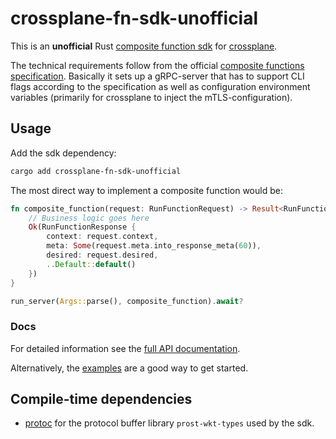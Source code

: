# crossplane-fn-sdk-unofficial

This is an **unofficial** Rust [composite function sdk](https://docs.crossplane.io/latest/guides/write-a-composition-function-in-go/)
for  [crossplane](https://www.crossplane.io/).

The technical requirements follow from the official [composite functions specification](https://github.com/crossplane/crossplane/blob/main/contributing/specifications/functions.md).
Basically it sets up a gRPC-server that has to support CLI flags according to the specification
as well as configuration environment variables (primarily for crossplane to inject the mTLS-configuration).

## Usage

Add the sdk dependency:
```bash
cargo add crossplane-fn-sdk-unofficial
```

The most direct way to implement a composite function would be:
```rust
fn composite_function(request: RunFunctionRequest) -> Result<RunFunctionResponse,Status> { 
    // Business logic goes here
    Ok(RunFunctionResponse {
        context: request.context,
        meta: Some(request.meta.into_response_meta(60)),
        desired: request.desired,
        ..Default::default()
    })
}

run_server(Args::parse(), composite_function).await?
```

### Docs
For detailed information see the [full API documentation](https://docs.rs/crossplane-fn-sdk-unofficial/latest/crossplane_fn_sdk_unofficial/index.html).

Alternatively, the [examples](https://github.com/ngergs/crossplane-fn-sdk-rs-unofficial/tree/main/example) are a good way to get started.

## Compile-time dependencies

- [protoc](https://protobuf.dev/installation/) for the protocol buffer library `prost-wkt-types` used by the sdk.
